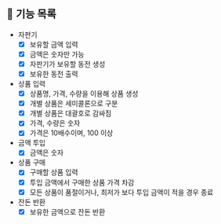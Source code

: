 ## 🚀 기능 목록

* 자판기
  * [x] 보유할 금액 입력
  * [x] 금액은 숫자만 가능
  * [x] 자판기가 보유할 동전 생성
  * [x] 보유한 동전 출력
* 상품 입력
  * [x] 상품명, 가격, 수량을 이용해 상품 생성
  * [x] 개별 상품은 세미콜론으로 구분
  * [x] 개별 상품은 대괄호로 감싸짐
  * [x] 가격, 수량은 숫자
  * [x] 가격은 10배수이며, 100 이상
* 금액 투입
  * [x] 금액은 숫자
* 상품 구매
  * [x] 구매할 상품 입력
  * [x] 투입 금액에서 구매한 상품 가격 차감
  * [x] 모든 상품이 품절이거나, 최저가 보다 투입 금액이 적을 경우 종료
* 잔돈 반환
  * [x] 보유한 금액으로 잔돈 반환
